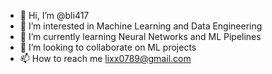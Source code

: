 - 👋 Hi, I’m @bli417
- 👀 I’m interested in Machine Learning and Data Engineering
- 🌱 I’m currently learning Neural Networks and ML Pipelines
- 💞️ I’m looking to collaborate on ML projects
- 📫 How to reach me lixx0789@gmail.com


